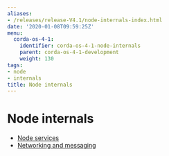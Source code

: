 ```yaml
---
aliases:
- /releases/release-V4.1/node-internals-index.html
date: '2020-01-08T09:59:25Z'
menu:
  corda-os-4-1:
    identifier: corda-os-4-1-node-internals
    parent: corda-os-4-1-development
    weight: 130
tags:
- node
- internals
title: Node internals
---
```



# Node internals



* [Node services](node-services.md)
* [Networking and messaging](messaging.md)



